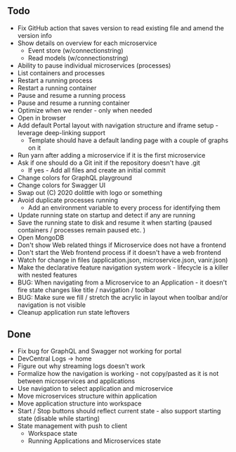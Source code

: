 #

## Todo

* Fix GitHub action that saves version to read existing file and amend the version info
* Show details on overview for each microservice
  * Event store (w/connectionstring)
  * Read models (w/connectionstring)
* Ability to pause individual microservices (processes)
* List containers and processes
* Restart a running process
* Restart a running container
* Pause and resume a running process
* Pause and resume a running container
* Optimize when we render - only when needed
* Open in browser
* Add default Portal layout with navigation structure and iframe setup - leverage deep-linking support
  * Template should have a default landing page with a couple of graphs on it
* Run yarn after adding a microservice if it is the first microservice
* Ask if one should do a Git init if the repository doesn't have .git
  * If yes - Add all files and create an initial commit
* Change colors for GraphQL playground
* Change colors for Swagger UI
* Swap out (C) 2020 dolittle with logo or something
* Avoid duplicate processes running
  * Add an environment variable to every process for identifying them
* Update running state on startup and detect if any are running
* Save the running state to disk and resume it when starting (paused containers / processes remain paused etc. )
* Open MongoDB
* Don't show Web related things if Microservice does not have a frontend
* Don't start the Web frontend process if it doesn't have a web frontend
* Watch for change in files (application.json, microservice.json, vanir.json)
* Make the declarative feature navigation system work - lifecycle is a killer with nested features
* BUG: When navigating from a Microservice to an Application - it doesn't fire state changes like title / navigation / toolbar
* BUG: Make sure we fill / stretch the acrylic in layout when toolbar and/or navigation is not visible
* Cleanup application run state leftovers

## Done

* Fix bug for GraphQL and Swagger not working for portal
* DevCentral Logs -> home
* Figure out why streaming logs doesn't work
* Formalize how the navigation is working - not copy/pasted as it is not between microservices and applications
* Use navigation to select application and microservice
* Move microservices structure within application
* Move application structure into workspace
* Start / Stop buttons should reflect current state - also support starting state (disable while starting)
* State management with push to client
  * Workspace state
  * Running Applications and Microservices state
